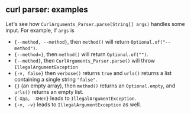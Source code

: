 ## curl parser: examples

Let's see how `CurlArguments_Parser.parse(String[] args)` handles some input.
For example, if `args` is

* `{--method, --method}`, then `method()` will return `Optional.of("--method")`.
* `{--method=}`, then `method()` will return `Optional.of("")`.
* `{--method}`, then `CurlArguments_Parser.parse()` will throw `IllegalArgumentException`
* `{-v, false}` then `verbose()` returns `true` and `urls()` returns a list containing a single string `"false"`.
* `{}` (an empty array), then `method()` returns an `Optional.empty`, and `urls()` returns an empty list.
* `{-Xда, -XНет}` leads to `IllegalArgumentException`.
* `{-v, -v}` leads to `IllegalArgumentException` as well.
